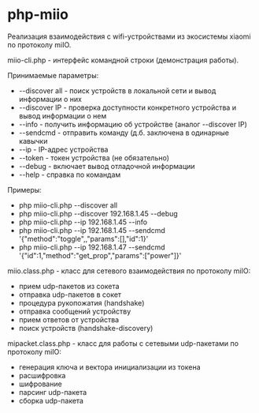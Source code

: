 # php-miio

Реализация взаимодействия с wifi-устройствами из экосистемы xiaomi по протоколу miIO.

miio-cli.php - интерфейс командной строки (демонстрация работы).

Принимаемые параметры:
  *	--discover all	- поиск устройств в локальной сети и вывод информации о них
  *	--discover IP   - проверка доступности конкретного устройства и вывод информации о нем
  *	--info	        - получить информацию об устройстве (аналог --discover IP)
  *	--sendcmd       - отправить команду (д.б. заключена в одинарные кавычки
  *	--ip            - IP-адрес устройства
  *	--token         - токен устройства (не обязательно)
  *	--debug         - включает вывод отладочной информации
  *	--help          - справка по командам

Примеры:
  *	php miio-cli.php --discover all
  *	php miio-cli.php --discover 192.168.1.45 --debug
  *	php miio-cli.php --ip 192.168.1.45 --info
  *	php miio-cli.php --ip 192.168.1.45 --sendcmd '{"method":"toggle",,"params":[],"id":1}'
  *	php miio-cli.php --ip 192.168.1.47 --sendcmd '{"id":1,"method":"get_prop","params":["power"]}'

miio.class.php - класс для сетевого взаимодействия по протоколу miIO:
*	прием udp-пакетов из сокета
*	отправка udp-пакетов в сокет
*	процедура рукопожатия (handshake)
*	отправка сообщений устройству
*	прием ответов от устройства
*	поиск устройств (handshake-discovery)

mipacket.class.php - класс для работы с сетевыми udp-пакетами по протоколу miIO:
*	генерация ключа и вектора инициализации из токена
*	расшифровка
*	шифрование
*	парсинг udp-пакета
*	сборка udp-пакета

